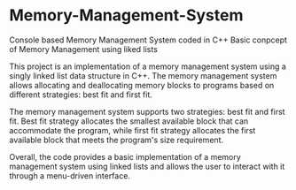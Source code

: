 # Memory-Management-System
Console based Memory Management System coded in C++
Basic conpcept of Memory Management using liked lists

This project is an implementation of a memory management system using a singly linked list data structure in C++. The memory management system allows allocating and deallocating memory blocks to programs based on different strategies: best fit and first fit.

The memory management system supports two strategies: best fit and first fit. Best fit strategy allocates the smallest available block that can accommodate the program, while first fit strategy allocates the first available block that meets the program's size requirement.

Overall, the code provides a basic implementation of a memory management system using linked lists and allows the user to interact with it through a menu-driven interface.
